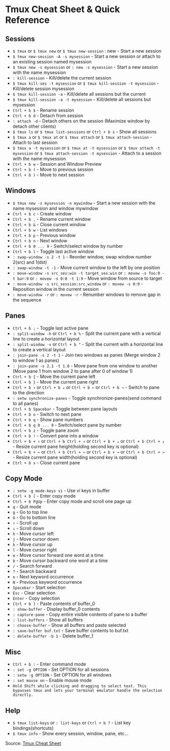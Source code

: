 # Tmux Cheat Sheet & Quick Reference

## Sessions

- `$ tmux` or `$ tmux new` or `$ tmux new-session` : new - Start a new session
- `$ tmux new-session -A -s mysession` - Start a new session or attach to an existing session named mysession
- `$ tmux new -s mysession` or `: new -s mysession` - Start a new session with the name mysession
- `: kill-session` - Kill/delete the current session
- `$ tmux kill-ses -t mysession` or `$ tmux kill-session -t mysession` - Kill/delete session mysession
- `$ tmux kill-session -a` - Kill/delete all sessions but the current
- `$ tmux kill-session -a -t mysession` - Kill/delete all sessions but mysession
- `Ctrl + b $` - Rename session
- `Ctrl + b d` - Detach from session
- `: attach -d` - Detach others on the session (Maximize window by detach other clients)
- `$ tmux ls` or `$ tmux list-sessions` or `Ctrl + b s` - Show all sessions
- `$ tmux a` or `$ tmux at` or `$ tmux attach` or `$ tmux attach-session` - Attach to last session
- `$ tmux a -t mysession` or `$ tmux at -t mysession` or `$ tmux attach -t mysession` or `$ tmux attach-session -t mysession` - Attach to a session with the name mysession
- `Ctrl + b w` - Session and Window Preview
- `Ctrl + b (` - Move to previous session
- `Ctrl + b )` - Move to next session

## Windows

- `$ tmux new -s mysession -n mywindow` - Start a new session with the name mysession and window mywindow
- `Ctrl + b c` - Create window
- `Ctrl + b ,` - Rename current window
- `Ctrl + b &` - Close current window
- `Ctrl + b w` - List windows
- `Ctrl + b p` - Previous window
- `Ctrl + b n` - Next window
- `Ctrl + b 0 ... 9` - Switch/select window by number
- `Ctrl + b l` - Toggle last active window
- `: swap-window -s 2 -t 1` - Reorder window, swap window number 2(src) and 1(dst)
- `: swap-window -t -1` - Move current window to the left by one position
- `: move-window -s src_ses:win -t target_ses:win` or `: movew -s foo:0 -t bar:9` or `: movew -s 0:0 -t 1:9` - Move window from source to target
- `: move-window -s src_session:src_window` or `: movew -s 0:9` - Reposition window in the current session
- `: move-window -r` or `: movew -r` - Renumber windows to remove gap in the sequence

## Panes

- `Ctrl + b ;` - Toggle last active pane
- `: split-window -h` or `Ctrl + b %` - Split the current pane with a vertical line to create a horizontal layout
- `: split-window -v` or `Ctrl + b "` - Split the current with a horizontal line to create a vertical layout
- `: join-pane -s 2 -t 1` - Join two windows as panes (Merge window 2 to window 1 as panes)
- `: join-pane -s 2.1 -t 1.0` - Move pane from one window to another (Move pane 1 from window 2 to pane after 0 of window 1)
- `Ctrl + b {` - Move the current pane left
- `Ctrl + b }` - Move the current pane right
- `Ctrl + b ↑` or `Ctrl + b ↓` or `Ctrl + b ←` or `Ctrl + b →` - Switch to pane to the direction
- `: setw synchronize-panes` - Toggle synchronize-panes(send command to all panes)
- `Ctrl + b Spacebar` - Toggle between pane layouts
- `Ctrl + b o` - Switch to next pane
- `Ctrl + b q` - Show pane numbers
- `Ctrl + b q 0 ... 9` - Switch/select pane by number
- `Ctrl + b z` - Toggle pane zoom
- `Ctrl + b !` - Convert pane into a window
- `Ctrl + b + ↑` or `Ctrl + b Ctrl + ↑` or `Ctrl + b + ↓` or `Ctrl + b Ctrl + ↓` - Resize current pane height(holding second key is optional)
- `Ctrl + b + ←` or `Ctrl + b Ctrl + ←` or `Ctrl + b + →` or `Ctrl + b Ctrl + →` - Resize current pane width(holding second key is optional)
- `Ctrl + b x` - Close current pane

## Copy Mode

- `: setw -g mode-keys vi` - Use vi keys in buffer
- `Ctrl + b [` - Enter copy mode
- `Ctrl + b PgUp` - Enter copy mode and scroll one page up
- `q` - Quit mode
- `g` - Go to top line
- `G` - Go to bottom line
- `↑` - Scroll up
- `↓` - Scroll down
- `h` - Move cursor left
- `j` - Move cursor down
- `k` - Move cursor up
- `l` - Move cursor right
- `w` - Move cursor forward one word at a time
- `b` - Move cursor backward one word at a time
- `/` - Search forward
- `?` - Search backward
- `n` - Next keyword occurrence
- `N` - Previous keyword occurrence
- `Spacebar` - Start selection
- `Esc` - Clear selection
- `Enter` - Copy selection
- `Ctrl + b ]` - Paste contents of buffer_0
- `: show-buffer` - Display buffer_0 contents
- `: capture-pane` - Copy entire visible contents of pane to a buffer
- `: list-buffers` - Show all buffers
- `: choose-buffer` - Show all buffers and paste selected
- `: save-buffer buf.txt` - Save buffer contents to buf.txt
- `: delete-buffer -b 1` - Delete buffer_1

## Misc

- `Ctrl + b :` - Enter command mode
- `: set -g OPTION` - Set OPTION for all sessions
- `: setw -g OPTION` - Set OPTION for all windows
- `: set mouse on` - Enable mouse mode
- `Hold Shift while clicking and dragging to select text. This bypasses tmux and lets your terminal emulator handle the selection directly.`

## Help

- `$ tmux list-keys` or `: list-keys` or `Ctrl + b ?` - List key bindings(shortcuts)
- `$ tmux info` - Show every session, window, pane, etc...

Source: [Tmux Cheat Sheet](https://tmuxcheatsheet.com/)